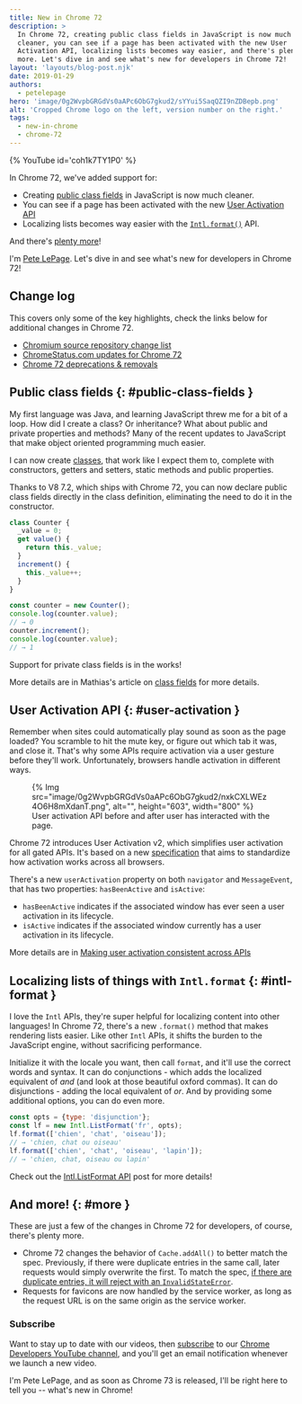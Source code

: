 ```yaml
---
title: New in Chrome 72
description: >
  In Chrome 72, creating public class fields in JavaScript is now much
  cleaner, you can see if a page has been activated with the new User
  Activation API, localizing lists becomes way easier, and there's plenty
  more. Let's dive in and see what's new for developers in Chrome 72!
layout: 'layouts/blog-post.njk'
date: 2019-01-29
authors:
  - petelepage
hero: 'image/0g2WvpbGRGdVs0aAPc6ObG7gkud2/sYYui5SaqQZI9nZDBepb.png'
alt: 'Cropped Chrome logo on the left, version number on the right.'
tags:
  - new-in-chrome
  - chrome-72
---
```


{% YouTube id='coh1k7TY1P0' %}

In Chrome 72, we've added support for:

* Creating [public class fields](#public-class-fields) in JavaScript is now
  much cleaner.
* You can see if a page has been activated with the new
  [User Activation API](#user-activation)
* Localizing lists becomes way easier with the [`Intl.format()`](#intl-format) API.

And there's [plenty more](#more)!

I'm [Pete LePage](https://petelepage.com/). Let's dive in and see
what's new for developers in Chrome 72!

## Change log

This covers only some of the key highlights, check the links below for
additional changes in Chrome 72.

* [Chromium source repository change list](https://chromium.googlesource.com/chromium/src/+log/71.0.3578.82..72.0.3626.82)
* [ChromeStatus.com updates for Chrome 72](https://www.chromestatus.com/features#milestone%3D72)
* [Chrome 72 deprecations & removals](https://developers.google.com/web/updates/2018/12/chrome-72-deps-rems)

## Public class fields {: #public-class-fields }

My first language was Java, and learning JavaScript threw me for a bit of a
loop. How did I create a class? Or inheritance?  What about public and private
properties and methods? Many of the recent updates to JavaScript that make
object oriented programming much easier.

I can now create [classes][mdn-classes], that work like I expect them
to, complete with constructors, getters and setters, static methods and public
properties.

Thanks to V8 7.2, which ships with Chrome 72, you can now declare public class
fields directly in the class definition, eliminating the need to do it in the
constructor.

```js
class Counter {
  _value = 0;
  get value() {
    return this._value;
  }
  increment() {
    this._value++;
  }
}

const counter = new Counter();
console.log(counter.value);
// → 0
counter.increment();
console.log(counter.value);
// → 1
```

Support for private class fields is in the works!

More details are in Mathias's article on
[class fields](https://developers.google.com/web/updates/2018/12/class-fields)
for more details.

[mdn-classes]: https://developer.mozilla.org/docs/Web/JavaScript/Reference/Classes

## User Activation API {: #user-activation }

Remember when sites could automatically play sound as soon as the page loaded?
You scramble to hit the mute key, or figure out which tab it was, and close it.
That's why some APIs require activation via a user gesture before they'll work.
Unfortunately, browsers handle activation in different ways.

<figure class="float-right">
  {% Img src="image/0g2WvpbGRGdVs0aAPc6ObG7gkud2/nxkCXLWEz4O6H8mXdanT.png", alt="", height="603", width="800" %}
  <figcaption>
    User activation API before and after user has interacted with the page.
  </figcaption>
</figure>

Chrome 72 introduces User Activation v2, which simplifies user activation for
all gated APIs. It's based on a new [specification][ua-spec] that aims to
standardize how activation works across all browsers.

There's a new `userActivation` property on both `navigator` and `MessageEvent`,
that has two properties: `hasBeenActive` and `isActive`:

* `hasBeenActive` indicates if the associated window has ever seen a user
  activation in its lifecycle.
* `isActive` indicates if the associated window currently has a user
  activation in its lifecycle.

More details are in [Making user activation consistent across APIs][ua-doc]

[ua-doc]: https://developers.google.com/web/updates/2019/01/user-activation
[ua-spec]: https://html.spec.whatwg.org/multipage/interaction.html#activation

## Localizing lists of things with `Intl.format` {: #intl-format }

I love the `Intl` APIs, they're super helpful for localizing content into
other languages! In Chrome 72, there's a new `.format()` method that makes
rendering lists easier. Like other `Intl` APIs, it shifts the burden to the
JavaScript engine, without sacrificing performance.

Initialize it with the locale you want, then call `format`, and it'll use the
correct words and syntax. It can do conjunctions - which adds the localized
equivalent of *and* (and look at those beautiful oxford commas). It can do
disjunctions - adding the local equivalent of *or*. And by providing some
additional options, you can do even more.

```js
const opts = {type: 'disjunction'};
const lf = new Intl.ListFormat('fr', opts);
lf.format(['chien', 'chat', 'oiseau']);
// → 'chien, chat ou oiseau'
lf.format(['chien', 'chat', 'oiseau', 'lapin']);
// → 'chien, chat, oiseau ou lapin'
```

Check out the [Intl.ListFormat API](https://developers.google.com/web/updates/2018/12/intl-listformat)
post for more details!

## And more! {: #more }

These are just a few of the changes in Chrome 72 for developers, of course,
there's plenty more.

* Chrome 72 changes the behavior of `Cache.addAll()` to better match the spec.
  Previously, if there were duplicate entries in the same call, later requests
  would simply overwrite the first. To match the spec, [if there are duplicate
  entries, it will reject with an `InvalidStateError`][add-all-change].
* Requests for favicons are now handled by the service worker, as long as the
  request URL is on the same origin as the service worker.

[add-all-change]: https://developers.google.com/web/updates/2018/10/tweaks-to-addAll-importScripts#deprecating_repeated_urls_passed_to_cacheaddall

### Subscribe

Want to stay up to date with our videos, then [subscribe](https://goo.gl/6FP1a5)
to our [Chrome Developers YouTube channel](https://www.youtube.com/user/ChromeDevelopers/),
and you'll get an email notification whenever we launch a new video.

I'm Pete LePage, and as soon as Chrome 73 is released, I'll be right
here to tell you -- what's new in Chrome!
